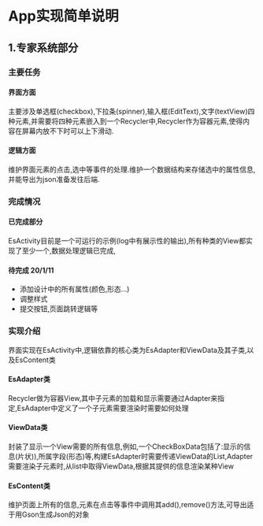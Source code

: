 # App实现简单说明

## 1.专家系统部分
### 主要任务
#### 界面方面
主要涉及单选框(checkbox),下拉条(spinner),输入框(EditText),文字(textView)四种元素,并需要将四种元素嵌入到一个Recycler中,Recycler作为容器元素,使得内容在屏幕内放不下时可以上下滑动.
#### 逻辑方面
维护界面元素的点击,选中等事件的处理.维护一个数据结构来存储选中的属性信息,并能导出为json准备发往后端.

### 完成情况
#### 已完成部分
EsActivity目前是一个可运行的示例(log中有展示性的输出),所有种类的View都实现了至少一个,数据处理逻辑已完成,
#### 待完成 20/1/11
* 添加设计中的所有属性(颜色,形态...)
* 调整样式
* 提交按钮,页面跳转逻辑等

### 实现介绍
界面实现在EsActivity中,逻辑依靠的核心类为EsAdapter和ViewData及其子类,以及EsContent类
#### EsAdapter类
Recycler做为容器View,其中子元素的加载和显示需要通过Adapter来指定,EsAdapter中定义了一个子元素需要渲染时需要如何处理
#### ViewData类
封装了显示一个View需要的所有信息,例如,一个CheckBoxData包括了:显示的信息(片状)),所属字段(形态)等,构建EsAdapter时需要传递ViewData的List,Adapter需要渲染子元素时,从list中取得ViewData,根据其提供的信息渲染某种View
#### EsContent类
维护页面上所有的信息,元素在点击等事件中调用其add(),remove()方法,可导出适于用Gson生成Json的对象
